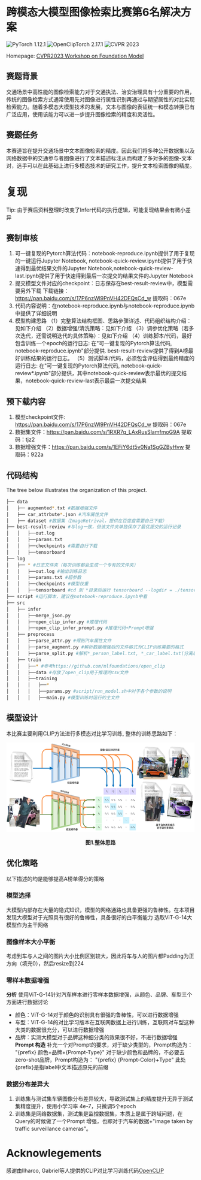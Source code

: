 # 跨模态大模型图像检索比赛第6名解决方案
![PyTorch 1.12.1](https://img.shields.io/badge/PyTorch-1.12.1-green?style=plastic)
![OpenClipTorch 2.17.1](https://img.shields.io/badge/OpenClipTorch-2.17.1-orange?style=plastic)
![CVPR 2023](https://img.shields.io/badge/CVPR-2023-red?style=plastic)


Homepage: [CVPR2023 Workshop on Foundation Model](https://foundation-model.com/)

## 赛题背景
交通场景中高性能的图像检索能力对于交通执法、治安治理具有十分重要的作用，传统的图像检索方式通常使用先对图像进行属性识别再通过与期望属性的对比实现检索能力。随着多模态大模型技术的发展，文本与图像的表征统一和模态转换已有广泛应用，使用该能力可以进一步提升图像检索的精度和灵活性。

## 赛题任务
本赛道旨在提升交通场景中文本图像检索的精度。因此我们将多种公开数据集以及网络数据中的交通参与者图像进行了文本描述标注从而构建了多对多的图像-文本对，选手可以在此基础上进行多模态技术的研究工作，提升文本检索图像的精度。

# 复现
Tip: 由于赛后资料整理时改变了Infer代码的执行逻辑，可能复现结果会有微小差异
## 赛制审核
1. 可一键复现的Pytorch算法代码：notebook-reproduce.ipynb提供了用于复现的一键运行Jupyter Notebook, notebook-quick-review.ipynb提供了用于快速得到最优结果文件的Jupyter Notebook,notebook-quick-review-last.ipynb提供了用于快速得到最后一次提交的结果文件的Jupyter Notebook
2. 提交模型文件对应的checkpoint：日志保存在best-result-review中，模型需要另外下载
   下载链接：https://pan.baidu.com/s/17P6nzWl9PnVH42DFQsCd_w 提取码：067e
3. 代码内容说明：在notebook-reproduce.ipynb与notebook-reproduce.ipynb中提供了详细说明
4. 模型构建思路
   （1）完整算法结构框图、思路步骤详述、代码组织结构介绍：见如下介绍
   （2）数据增强/清洗策略：见如下介绍
   （3）调参优化策略（若多次迭代，还需说明迭代的具体策略）：见如下介绍
   （4）训练脚本/代码，最好包含训练一个epoch的运行日志: 在"可一键复现的Pytorch算法代码, notebook-reproduce.ipynb"部分提供. best-result-review提供了得到A榜最好训练结果的运行日志。
   （5）测试脚本/代码，必须包含评估得到最终精度的运行日志: 在"可一键复现的Pytorch算法代码, notebook-quick-review*.ipynb"部分提供，其中notebook-quick-review表示最优的提交结果，notebook-quick-review-last表示最后一次提交结果
## 预下载内容
1. 模型checkpoint文件: https://pan.baidu.com/s/17P6nzWl9PnVH42DFQsCd_w 提取码：067e
2. 数据集文件：https://pan.baidu.com/s/1RXR7q_LAxRusSlamfmoG9A 提取码：tjz2 
3. 数据增强文件：https://pan.baidu.com/s/1EFiY6dt5v0Na1SgGZByHvw 提取码：922a

## 代码结构
The tree below illustrates the organization of this project.
```bash
├── data
│   ├── augmented*.txt #数据增强文件
│   ├── car_attrbute*.json #汽车属性文件
│   ├── dataset #数据集（ImageRetrival，提供在百度盘需要自己下载）
├── best-result-review #与log一致，但该文件夹单独保存了最优提交的运行记录
│   │   ├──out.log
│   │   ├──params.txt
│   │   ├──checkpoints #需要自行下载
│   │   ├──tensorboard
├── log
│   ├── * #日志文件夹（每次训练都会生成一个专有的文件夹）
│   │   ├──out.log #输出训练日志
│   │   ├──params.txt #超参数
│   │   ├──checkpoints #模型权重
│   │   ├──tensorboard #cd 到 *目录后运行 tensorboard --logdir = ./tensorboard --host localhost --port 20421 会在localhost:20421打开当前训练的tensorboard
├── script #运行脚本，建议在notebook-reproduce.ipynb中看
├── src 
│   ├── infer
│   │   ├──merge_json.py
│   │   ├──open_clip_infer.py #推理代码
│   │   ├──open_clip_infer_prompt.py #推理代码+Prompt增强
│   ├── preprocess
│   │   ├──parse_attr.py #得到汽车属性文件
│   │   ├──parse_augment.py #解析数据增强后的文件格式为CLIP训练需要的格式
│   │   ├──parse_split.py #解析*_person_label.txt, *_car_label.txt(分离后的data/datasets/*_label.txt)的文件格式为CLIP训练需要的格式
│   ├── train
│   │   ├──* #参考https://github.com/mlfoundations/open_clip
│   │   ├──data #存放了open_clip用于推理的csv文件
│   │   ├──training
│   │   │   ├──*
│   │   │   ├──params.py #script/run_model.sh中对于各个参数的说明
│   │   │   ├──main.py #模型训练时运行的主文件 
```

## 模型设计
本比赛主要利用CLIP方法进行多模态对比学习训练, 整体的训练思路如下：
<p align="center">
<img src="framework.png" height = "240" alt="" align=center />
<br><br>
<b>图1.整体思路</b>
</p>

## 优化策略
以下描述的均是能够提高A榜单得分的策略
### 模型选择
大模型内部存在大量的隐式知识，模型的网络通路也具备更强的鲁棒性。在本项目发现大模型对于光照具有很好的鲁棒性，具备很好的白平衡能力
选取ViT-G-14大模型作为主干网络

### 图像样本大小平衡
考虑到车与人之间的图片大小比例区别较大，因此将车与人的图片都Padding为正方向（填充0），然后resize到224

### 零样本数据增强
**分析**
使用ViT-G-14针对汽车样本进行零样本数据增强，从颜色、品牌、车型三个方面进行数据讨论
- 颜色：ViT-G-14对于颜色的识别具有很强的鲁棒性，可以进行数据增强
- 车型：ViT-G-14的对比学习版本在互联网数据上进行训练，互联网对车型这种大类的数据很充分，可以进行数据增强
- 品牌：实测大模型对于品牌这种细分类的效果很不好，不进行数据增强
**Prompt 构造**
补充一个对Prompt的要求，对于缺少类型的，Prompt构造为：
"{prefix} 颜色+品牌+{Prompt-Type}"
对于缺少颜色和品牌的，不必要去zero-shot品牌，Prompt构造为：
"{prefix} {Prompt-Color}+Type"
此处{prefix}是指label中文本描述原先的前缀

### 数据分布差异大
1. 训练集与测试集车辆图像分布差异较大，导致测试集上的精度提升无异于测试集精度提升，使用小学习率 4e-7，只微调5个epoch
2. 训练集是网络数据集，测试集是监控数据集，本质上是属于跨域问题，在Query的时候做了一个Prompt 增强，也即对于汽车的数据+"image taken by traffic surveillance cameras"。

# Acknowlegements
感谢由Ilharco, Gabriel等人提供的CLIP对比学习训练代码[OpenCLIP](https://github.com/mlfoundations/open_clip)
